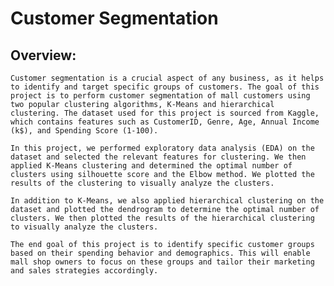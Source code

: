 # Customer Segmentation
  
## Overview:
    Customer segmentation is a crucial aspect of any business, as it helps to identify and target specific groups of customers. The goal of this project is to perform customer segmentation of mall customers using two popular clustering algorithms, K-Means and hierarchical clustering. The dataset used for this project is sourced from Kaggle, which contains features such as CustomerID, Genre, Age, Annual Income (k$), and Spending Score (1-100).

	In this project, we performed exploratory data analysis (EDA) on the dataset and selected the relevant features for clustering. We then applied K-Means clustering and determined the optimal number of clusters using silhouette score and the Elbow method. We plotted the results of the clustering to visually analyze the clusters.

	In addition to K-Means, we also applied hierarchical clustering on the dataset and plotted the dendrogram to determine the optimal number of clusters. We then plotted the results of the hierarchical clustering to visually analyze the clusters.

	The end goal of this project is to identify specific customer groups based on their spending behavior and demographics. This will enable mall shop owners to focus on these groups and tailor their marketing and sales strategies accordingly.